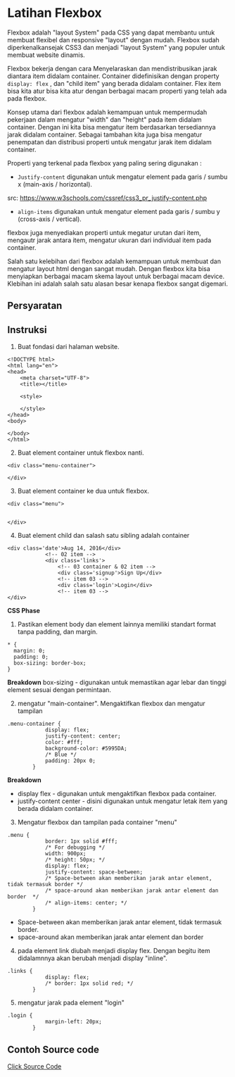 # Latihan Flexbox 

Flexbox adalah "layout System" pada CSS yang dapat membantu untuk membuat flexibel dan responsive "layout" dengan mudah. Flexbox sudah diperkenalkansejak CSS3 dan menjadi "layout System" yang populer untuk membuat website dinamis. 

Flexbox bekerja dengan cara Menyelaraskan dan mendistribusikan jarak diantara item didalam container.
Container didefinisikan dengan property `display: flex`
, dan "child item" yang berada didalam container. Flex item bisa kita atur bisa kita atur dengan berbagai macam properti yang telah ada pada flexbox. 

Konsep utama dari flexbox adalah kemampuan untuk mempermudah pekerjaan dalam mengatur "width" dan "height" pada item didalam container. Dengan ini kita bisa mengatur item berdasarkan tersediannya jarak didalam container. Sebagai tambahan kita juga bisa mengatur penempatan dan distribusi properti untuk mengatur jarak item didalam container. 

Properti yang terkenal pada flexbox yang paling sering digunakan :

- `Justify-content`
digunakan untuk mengatur element pada garis / sumbu x (main-axis / horizontal).

src: https://www.w3schools.com/cssref/css3_pr_justify-content.php


- `align-items`
digunakan untuk mengatur element pada garis / sumbu y (cross-axis / vertical).

flexbox juga menyediakan properti untuk megatur urutan dari item, mengautr jarak antara item, mengatur ukuran dari individual item pada container. 

Salah satu kelebihan dari flexbox adalah kemampuan untuk membuat dan mengatur layout html dengan sangat mudah. Dengan flexbox kita bisa menyiapkan berbagai macam skema layout untuk berbagai macam device. Klebihan ini adalah salah satu alasan besar kenapa flexbox sangat digemari. 

## Persyaratan 

## Instruksi 

1. Buat fondasi dari halaman website.

```
<!DOCTYPE html>
<html lang="en">
<head>
    <meta charset="UTF-8">
    <title></title>

    <style>

    </style>
</head>
<body>
    
</body>
</html>
```

2. Buat element container untuk flexbox nanti.

```
<div class="menu-container">

</div>
```

3. Buat element container ke dua untuk flexbox. 

```
<div class="menu">


</div>
```

4. Buat element child dan salash satu sibling adalah container 

```
<div class='date'>Aug 14, 2016</div>
            <!-- 02 item -->
            <div class='links'>
                <!-- 03 container & 02 item -->
                <div class='signup'>Sign Up</div>
                <!-- item 03 -->
                <div class='login'>Login</div>
                <!-- item 03 -->
</div>
```

**CSS Phase** 

1. Pastikan element body dan element lainnya memiliki standart format tanpa padding, dan margin.

```
* {
  margin: 0;
  padding: 0;
  box-sizing: border-box;
}
```
**Breakdown**
box-sizing - digunakan untuk memastikan agar lebar dan tinggi element sesuai dengan permintaan. 

2. mengatur "main-container". Mengaktifkan flexbox dan mengatur tampilan

```
.menu-container {
            display: flex;
            justify-content: center;
            color: #fff;
            background-color: #5995DA;
            /* Blue */
            padding: 20px 0;
        }
```
**Breakdown** 
- display flex - digunakan untuk mengaktifkan flexbox pada container. 
- justify-content center - disini digunakan untuk mengatur letak item yang berada didalam container. 

3. Mengatur flexbox dan tampilan pada container "menu"

```
.menu {
            border: 1px solid #fff;
            /* For debugging */
            width: 900px;
            /* height: 50px; */
            display: flex;
            justify-content: space-between;
            /* Space-between akan memberikan jarak antar element, tidak termasuk border */
            /* space-around akan memberikan jarak antar element dan border  */
            /* align-items: center; */
        }
```

- Space-between akan memberikan jarak antar element, tidak termasuk border.
- space-around akan memberikan jarak antar element dan border

4. pada element link diubah menjadi display flex. Dengan begitu item didalamnnya akan berubah menjadi display "inline".

```
.links {
            display: flex;
            /* border: 1px solid red; */
        }
```

5. mengatur jarak pada element "login"
```
.login {
            margin-left: 20px;
        }
```




## Contoh Source code 
[Click Source Code](../code/flexbox-test/index.html)
